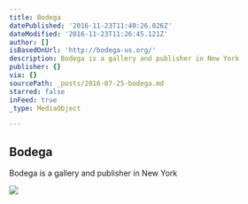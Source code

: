 ```yaml
---
title: Bodega
datePublished: '2016-11-23T11:40:26.826Z'
dateModified: '2016-11-23T11:26:45.121Z'
author: []
isBasedOnUrl: 'http://bodega-us.org/'
description: Bodega is a gallery and publisher in New York
publisher: {}
via: {}
sourcePath: _posts/2016-07-25-bodega.md
starred: false
inFeed: true
_type: MediaObject

---
```

<article style=""><h1>Bodega</h1><p>Bodega is a gallery and publisher in New York</p><img src="http://bodega-us.org/image/exhibitions/54_peachtree/peachtree.jpg" /></article>